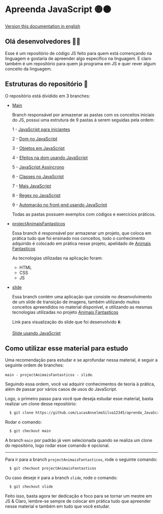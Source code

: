 # Apreenda JavaScript 🟡⚫

[Version this documentation in english](https://github.com/LucasAnselmoSilva12345/aprenda_JavaScript/blob/main/README-en.md)

## Olá desenvolvedores 🙋‍♂️

Esse é um repositório de código JS feito para quem está començando na linguagem e gostaria de apreender algo específico na linguagem. E claro também é um repositório para quem já programa em JS e quer rever algum conceito da linguagem.

## Estruturas do repositório 📂

O repositório está dividido em 3 branches:

- [Main](https://github.com/LucasAnselmoSilva12345/aprenda_JavaScript/tree/main)

  Branch responsável por armazenar as pastas com os conceitos iniciais do JS, possui uma estrutura de 9 pastas à serem seguidas pela ordem:

  1 - [JavaScript para iniciantes](https://github.com/LucasAnselmoSilva12345/aprenda_JavaScript/tree/main/1._Javascript-Iniciantes)

  2 - [Dom no JavaScript](https://github.com/LucasAnselmoSilva12345/aprenda_JavaScript/tree/main/2._Dom-no-JavaScript)

  3 - [Objetos em JavaScript](https://github.com/LucasAnselmoSilva12345/aprenda_JavaScript/tree/main/3._Objetos-em-JavaScript)

  4 - [Efeitos na dom usando JavaScript](https://github.com/LucasAnselmoSilva12345/aprenda_JavaScript/tree/main/4._Efeitos-na-dom-usando-Java-Script)

  5 - [JavaScript Assíncrono](https://github.com/LucasAnselmoSilva12345/aprenda_JavaScript/tree/main/5._Javascript-assincrono)

  6 - [Classes no JavaScript](https://github.com/LucasAnselmoSilva12345/aprenda_JavaScript/tree/main/6._Classes-no-JavaScript)

  7 - [Mais JavaScript](https://github.com/LucasAnselmoSilva12345/aprenda_JavaScript/tree/main/7._Mais-JavaScript)

  8 - [Regex no JavaScript](https://github.com/LucasAnselmoSilva12345/aprenda_JavaScript/tree/main/8._Regex-no-JavaScript)

  9 - [Automação no front-end usando JavaScript](https://github.com/LucasAnselmoSilva12345/aprenda_JavaScript/tree/main/9._Automacao-frontend-usando-JavaScript)

  Todas as pastas possuem exemplos com códigos e exercícios práticos.

- [projectAnimaisFantasticos](https://github.com/LucasAnselmoSilva12345/aprenda_JavaScript/tree/projectAnimaisFantasticos)

  Essa branch é responsável por armazenar um projeto, que coloca em prática tudo que foi ensinado nos conceitos, todo o conhecimento adquirido é colocado em prática nesse projeto, apelidado de [Animais Fantasticos](https://projectanimaisfantasticos.aprenda-javascript.pages.dev/)

  As tecnologias utilizadas na aplicação foram:
  - HTML
  - CSS
  - JS

- [slide](https://github.com/LucasAnselmoSilva12345/aprenda_JavaScript/tree/slide)

  Essa branch contém uma aplicação que consiste no desenvolvimento de um slide de transição de imagens, também utilizando muitos conceitos apreendidos no material disponível, e utilizando as mesmas tecnologias utilizadas no projeto [Animais Fantasticos](https://projectanimaisfantasticos.aprenda-javascript.pages.dev/)

  Link para visualização do slide que foi desenvolvido ⬇️:

  [Slide usando JavaScript](https://www.dropbox.com/s/e5962hb1cma9e5m/Slide.mp4?dl=0)

## Como utilizar esse material para estudo

Uma recomendação para estudar e se aprofundar nessa material, é seguir a seguinte ordem de branches: 

`main - projectAnimaisFantasticos - slide`. 

Seguindo essa ordem, você vai adquirir conhecimentos de teoria à prática, além de passar por vários casos de usos do JavaScript.

Logo, o primeiro passo para você que deseja estudar esse material, basta realizar um clone desse repositório:

```sh
  $ git clone https://github.com/LucasAnselmoSilva12345/aprenda_JavaScript.git
```

Rodar o comando:

```sh
  $ git checkout main
```
A branch `main` por padrão já vem selecionada quando se realiza um clone do repositório, logo rodar esse comando é opcional.

---

Para ir para a branch `projectAnimaisFantasticos`, rode o seguinte comando:

```sh
  $ git checkout projectAnimaisFantasticos
```

Ou caso deseje ir para a branch `slide`, rode o comando:

```sh
  $ git checkout slide
```

Feito isso, basta agora ter dedicação e foco para se tornar um mestre em JS & Claro, lembre-se sempre de colocar em prática tudo que apreender nesse material e também em tudo que você estudar.